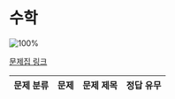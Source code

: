 # 수학

![100%](https://progress-bar.xyz/0/?scale=0&title=progress&width=500&color=babaca&suffix=/0)

[문제집 링크](https://www.acmicpc.net/workbook/view/8174)

| 문제 분류 | 문제 | 문제 제목 | 정답 유무 |
| :--: | :--: | :--: | :--: |
